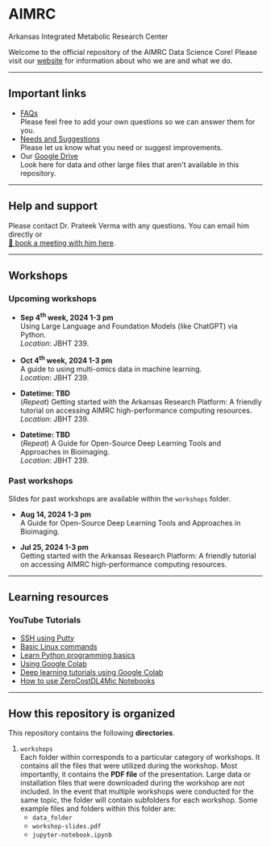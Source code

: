 # AIMRC
Arkansas Integrated Metabolic Research Center

Welcome to the official repository of the AIMRC Data Science Core! Please visit our [website](https://aimrc.uark.edu/data-science-core/) for information about who we are and what we do.

<!-- ======================================================================= -->
<hr />

## Important links
- [FAQs](https://docs.google.com/spreadsheets/d/1pjgfuuv26Eu6dSdPZIqwgkeo1Igc62Dvtoqko9kQPEk/edit?usp=sharing)  
Please feel free to add your own questions so we can answer them for you.
- [Needs and Suggestions](https://docs.google.com/spreadsheets/d/1ErkeeazvAv8t3vzDSKre1T73wkoNbBaw2xFYwXjeqoQ/edit?usp=sharing)  
Please let us know what you need or suggest improvements.
- Our [Google Drive](https://drive.google.com/drive/folders/1r0oteK5Wv2zKKdMkYY1zZcUF4Cy2n4S9?usp=sharing)  
Look here for data and other large files that aren't available in this repository.


<!-- ======================================================================= -->
<hr />

## Help and support

Please contact Dr. Prateek Verma with any questions. You can email him directly or  
[📅 book a meeting with him here](https://calendly.com/prateekverma/30min).


<!-- ======================================================================= -->
<hr />

## Workshops

### Upcoming workshops
- **Sep 4<sup>th</sup> week, 2024 1-3 pm**  
  Using Large Language and Foundation Models (like ChatGPT) via Python.  
  *Location*: JBHT 239.

- **Oct 4<sup>th</sup> week, 2024 1-3 pm**  
  A guide to using multi-omics data in machine learning.  
  *Location*: JBHT 239.

- **Datetime: TBD**  
  (*Repeat*) Getting started with the Arkansas Research Platform: A friendly tutorial on accessing AIMRC high-performance computing resources.  
  *Location*: JBHT 239.

- **Datetime: TBD**  
  (*Repeat*) A Guide for Open-Source Deep Learning Tools and Approaches in Bioimaging.  
  *Location*: JBHT 239.

### Past workshops

Slides for past workshops are available within the `workshops` folder.
- **Aug 14, 2024 1-3 pm**  
  A Guide for Open-Source Deep Learning Tools and Approaches in Bioimaging.

- **Jul 25, 2024 1-3 pm**  
  Getting started with the Arkansas Research Platform: A friendly tutorial on accessing AIMRC high-performance computing resources.


<!-- ======================================================================= -->
<hr />

## Learning resources

### YouTube Tutorials
- [SSH using Putty](https://youtu.be/pWDHUlvcAsg)
- [Basic Linux commands](https://youtu.be/gd7BXuUQ91w)
- [Learn Python programming basics](https://youtu.be/YYXdXT2l-Gg?list=PL-osiE80TeTskrapNbzXhwoFUiLCjGgY7)
- [Using Google Colab](https://youtu.be/JJYZ3OE_lGo)
- [Deep learning tutorials using Google Colab](https://youtu.be/gZmobeGL0Yg?list=PLZbbT5o_s2xq7LwI2y8_QtvuXZedL6tQU)
- [How to use ZeroCostDL4Mic Notebooks](https://youtu.be/GzD2gamVNHI)


<!-- ======================================================================= -->
<hr />

## How this repository is organized

This repository contains the following **directories**.

1. `workshops`  
    Each folder within corresponds to a particular category of workshops. It contains all the files that were utilized during the workshop. Most importantly, it contains the **PDF file** of the presentation. Large data or installation files that were downloaded during the workshop are not included. In the event that multiple workshops were conducted for the same topic, the folder will contain subfolders for each workshop. Some example files and folders within this folder are:
    - `data_folder`
    - `workshop-slides.pdf`
    - `jupyter-notebook.ipynb`
